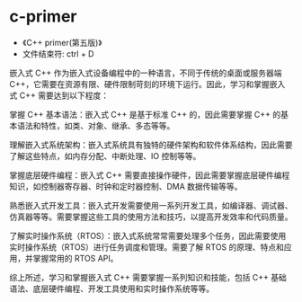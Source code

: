 # c-primer

- 《C++ primer(第五版)》
- 文件结束符: ctrl + D

<p>嵌入式 C++ 作为嵌入式设备编程中的一种语言，不同于传统的桌面或服务器端 C++，它需要在资源有限、硬件限制苛刻的环境下运行。因此，学习和掌握嵌入式 C++ 需要达到以下程度：

掌握 C++ 基本语法：嵌入式 C++ 是基于标准 C++ 的，因此需要掌握 C++ 的基本语法和特性，如类、对象、继承、多态等等。

理解嵌入式系统架构：嵌入式系统具有独特的硬件架构和软件体系结构，因此需要了解这些特点，如内存分配、中断处理、IO 控制等等。

掌握底层硬件编程：嵌入式 C++ 需要直接操作硬件，因此需要掌握底层硬件编程知识，如控制器寄存器、时钟和定时器控制、DMA 数据传输等等。

熟悉嵌入式开发工具：嵌入式开发需要使用一系列开发工具，如编译器、调试器、仿真器等等。需要掌握这些工具的使用方法和技巧，以提高开发效率和代码质量。

了解实时操作系统（RTOS）：嵌入式系统常常需要处理多个任务，因此需要使用实时操作系统（RTOS）进行任务调度和管理。需要了解 RTOS 的原理、特点和应用，并掌握常用的 RTOS API。

综上所述，学习和掌握嵌入式 C++ 需要掌握一系列知识和技能，包括 C++ 基础语法、底层硬件编程、开发工具使用和实时操作系统等等。</p>
